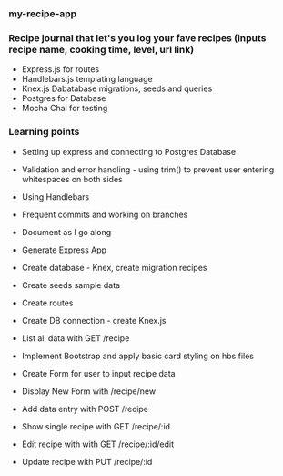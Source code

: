 ### my-recipe-app
### Recipe journal that let's you log your fave recipes (inputs recipe name, cooking time, level, url link)


* Express.js for routes
* Handlebars.js templating language
* Knex.js Dabatabase migrations, seeds and queries
* Postgres for Database 
* Mocha Chai for testing

### Learning points
* Setting up express and connecting to Postgres Database
* Validation and error handling - using trim() to prevent user entering whitespaces on both sides
* Using Handlebars
* Frequent commits and working on branches
* Document as I go along




* Generate Express App
* Create database - Knex, create migration recipes
* Create seeds sample data
* Create routes
* Create DB connection - create Knex.js
* List all data with GET /recipe
* Implement Bootstrap and apply basic card styling on hbs files
* Create Form for user to input recipe data
* Display New Form with /recipe/new
* Add data entry with POST /recipe
* Show single recipe with GET /recipe/:id
* Edit recipe with with GET /recipe/:id/edit
* Update recipe with PUT /recipe/:id


